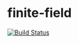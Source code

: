 finite-field
============

[![Build Status](https://secure.travis-ci.org/msakai/finite-field.png?branch=master)](http://travis-ci.org/msakai/finite-field)
